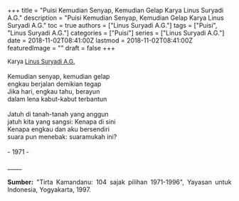 +++
title = "Puisi Kemudian Senyap, Kemudian Gelap Karya Linus Suryadi A.G."
description = "Puisi Kemudian Senyap, Kemudian Gelap Karya Linus Suryadi A.G."
toc = true
authors = ["Linus Suryadi A.G."]
tags = ["Puisi", "Linus Suryadi A.G."]
categories = ["Puisi"]
series = ["Linus Suryadi A.G."]
date = 2018-11-02T08:41:00Z
lastmod = 2018-11-02T08:41:00Z
featuredImage = ""
draft = false
+++

<div style="text-align: justify;">
<div style="font-size: small;">Karya <a href="/authors/linus-suryadi-a.g./" target="_blank">Linus Suryadi A.G.</a></div><br />
Kemudian senyap, kemudian gelap<br />engkau berjalan demikian tegap<br />Jika hari, engkau tahu, berayun<br />dalam lena kabut-kabut terbantun<br /><br />Jatuh di tanah-tanah yang anggun<br />jatuh kita yang sangsi: Kenapa di sini<br />Kenapa engkau dan aku bersendiri<br />suara pun menebak: suaramukah ini?<br /><br />- 1971 -<br /><br />
_____<br /><br />
<b>Sumber:</b> "Tirta Kamandanu: 104 sajak pilihan 1971-1996", Yayasan untuk Indonesia, Yogyakarta, 1997.</div>
